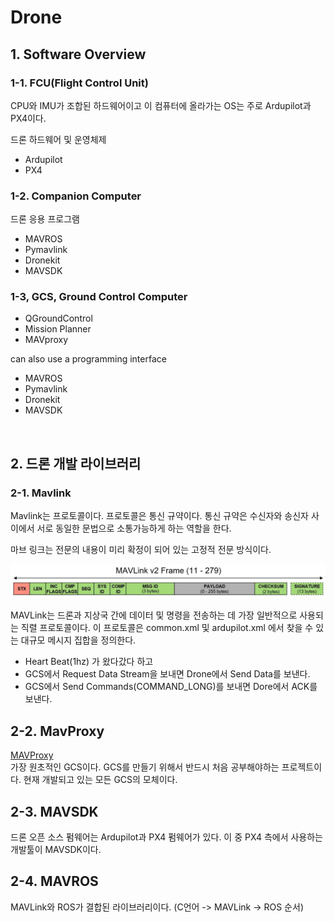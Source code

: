 # Drone


## 1. Software Overview

### 1-1. FCU(Flight Control Unit)
CPU와 IMU가 조합된 하드웨어이고 이 컴퓨터에 올라가는 OS는 주로 Ardupilot과 PX4이다. 

드론 하드웨어 및 운영체제
- Ardupilot
- PX4

### 1-2. Companion Computer
드론 응용 프로그램 
- MAVROS
- Pymavlink
- Dronekit
- MAVSDK

### 1-3, GCS, Ground Control Computer
- QGroundControl
- Mission Planner
- MAVproxy

can also use a programming interface
- MAVROS
- Pymavlink
- Dronekit
- MAVSDK

<br>

## 2. 드론 개발 라이브러리

### 2-1. Mavlink 
Mavlink는 프로토콜이다. 프로토콜은 통신 규약이다. 통신 규약은 수신자와 송신자 사이에서 서로 동일한 문법으로 소통가능하게 하는 역할을 한다.

마브 링크는 전문의 내용이 미리 확정이 되어 있는 고정적 전문 방식이다.

![img2.png](..%2Fkisa-gcs-system%2Fdata%2Fimg2.png)

MAVLink는 드론과 지상국 간에 데이터 및 명령을 전송하는 데 가장 일반적으로 사용되는 직렬 프로토콜이다. 이 프로토콜은 common.xml 및 ardupilot.xml 에서 찾을 수 있는 대규모 메시지 집합을 정의한다.

- Heart Beat(1hz) 가 왔다갔다 하고
- GCS에서 Request Data Stream을 보내면 Drone에서 Send Data를 보낸다. 
- GCS에서 Send Commands(COMMAND_LONG)를 보내면 Dore에서 ACK를 보낸다. 

## 2-2. MavProxy
[MAVProxy](https://ardupilot.org/mavproxy/)  
가장 원초적인 GCS이다. GCS를 만들기 위해서 반드시 처음 공부해야하는 프로젝트이다. 현재 개발되고 있는 모든 GCS의 모체이다.

## 2-3. MAVSDK
드론 오픈 소스 펌웨어는 Ardupilot과 PX4 펌웨어가 있다. 이 중 PX4 측에서 사용하는 개발툴이 MAVSDK이다. 

## 2-4. MAVROS
MAVLink와 ROS가 결합된 라이브러리이다. (C언어 -> MAVLink -> ROS 순서)


